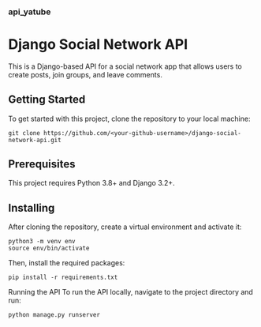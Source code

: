 ### api_yatube
# Django Social Network API
This is a Django-based API for a social network app that allows users to create posts, join groups, and leave comments.

## Getting Started
To get started with this project, clone the repository to your local machine:
```
git clone https://github.com/<your-github-username>/django-social-network-api.git
```
## Prerequisites
This project requires Python 3.8+ and Django 3.2+.

## Installing
After cloning the repository, create a virtual environment and activate it:
```
python3 -m venv env
source env/bin/activate
```
Then, install the required packages:
```
pip install -r requirements.txt
```
Running the API
To run the API locally, navigate to the project directory and run:
```
python manage.py runserver
```
